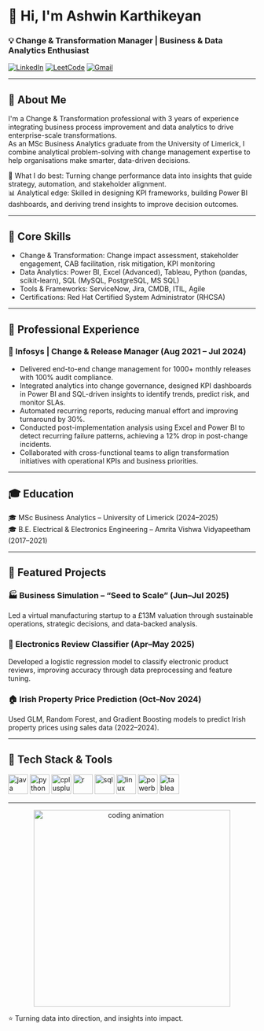 # 👋 Hi, I'm Ashwin Karthikeyan  
### 💡 Change & Transformation Manager | Business & Data Analytics Enthusiast  

[![LinkedIn](https://img.shields.io/badge/LinkedIn-ashwin--kar-blue?style=flat-square&logo=linkedin)](https://www.linkedin.com/in/ashwin-kar/)
[![LeetCode](https://img.shields.io/badge/LeetCode-ashwink27-orange?style=flat-square&logo=leetcode)](https://leetcode.com/u/ashwink27/)
[![Gmail](https://img.shields.io/badge/Email-ashwinkmdu%40gmail.com-red?style=flat-square&logo=gmail)](mailto:ashwinkmdu@gmail.com)

---

## 🚀 About Me  

I'm a Change & Transformation professional with 3 years of experience integrating business process improvement and data analytics to drive enterprise-scale transformations.  
As an MSc Business Analytics graduate from the University of Limerick, I combine analytical problem-solving with change management expertise to help organisations make smarter, data-driven decisions.  

💼 What I do best: Turning change performance data into insights that guide strategy, automation, and stakeholder alignment.  
📊 Analytical edge: Skilled in designing KPI frameworks, building Power BI dashboards, and deriving trend insights to improve decision outcomes.  

---

## 🧠 Core Skills  

- Change & Transformation: Change impact assessment, stakeholder engagement, CAB facilitation, risk mitigation, KPI monitoring  
- Data Analytics: Power BI, Excel (Advanced), Tableau, Python (pandas, scikit-learn), SQL (MySQL, PostgreSQL, MS SQL)  
- Tools & Frameworks: ServiceNow, Jira, CMDB, ITIL, Agile  
- Certifications: Red Hat Certified System Administrator (RHCSA)  

---

## 💼 Professional Experience  

### 🏢 Infosys | Change & Release Manager (Aug 2021 – Jul 2024)  
- Delivered end-to-end change management for 1000+ monthly releases with 100% audit compliance.  
- Integrated analytics into change governance, designed KPI dashboards in Power BI and SQL-driven insights to identify trends, predict risk, and monitor SLAs.  
- Automated recurring reports, reducing manual effort and improving turnaround by 30%.  
- Conducted post-implementation analysis using Excel and Power BI to detect recurring failure patterns, achieving a 12% drop in post-change incidents.  
- Collaborated with cross-functional teams to align transformation initiatives with operational KPIs and business priorities.  

---

## 🎓 Education  

🎓 MSc Business Analytics – University of Limerick (2024–2025)  
🎓 B.E. Electrical & Electronics Engineering – Amrita Vishwa Vidyapeetham (2017–2021)  

---

## 🧩 Featured Projects  

### 🏭 Business Simulation – “Seed to Scale” (Jun–Jul 2025)  
Led a virtual manufacturing startup to a £13M valuation through sustainable operations, strategic decisions, and data-backed analysis.

### 💬 Electronics Review Classifier (Apr–May 2025)  
Developed a logistic regression model to classify electronic product reviews, improving accuracy through data preprocessing and feature tuning.

### 🏠 Irish Property Price Prediction (Oct–Nov 2024)  
Used GLM, Random Forest, and Gradient Boosting models to predict Irish property prices using sales data (2022–2024).  

---

## 🧰 Tech Stack & Tools  

<p align="left">
  <img src="https://cdn.jsdelivr.net/gh/devicons/devicon/icons/java/java-original.svg" alt="java" width="40" height="40"/>
  <img src="https://cdn.jsdelivr.net/gh/devicons/devicon/icons/python/python-original.svg" alt="python" width="40" height="40"/>
  <img src="https://cdn.jsdelivr.net/gh/devicons/devicon/icons/cplusplus/cplusplus-original.svg" alt="cplusplus" width="40" height="40"/>
  <img src="https://cdn.jsdelivr.net/gh/devicons/devicon/icons/r/r-original.svg" alt="r" width="40" height="40"/>
  <img src="https://cdn.jsdelivr.net/gh/devicons/devicon/icons/mysql/mysql-original.svg" alt="sql" width="40" height="40"/>
  <img src="https://cdn.jsdelivr.net/gh/devicons/devicon/icons/linux/linux-original.svg" alt="linux" width="40" height="40"/>
  <img src="https://upload.wikimedia.org/wikipedia/commons/c/cf/New_Power_BI_Logo.svg" alt="powerbi" width="40" height="40"/>
  <img src="https://cdn.worldvectorlogo.com/logos/tableau-software.svg" alt="tableau" width="40" height="40"/>
</p>

---

<p align="center">
  <img src="https://raw.githubusercontent.com/abhisheknaiidu/abhisheknaiidu/master/code.gif" width="400" alt="coding animation">
</p>

⭐ Turning data into direction, and insights into impact.
